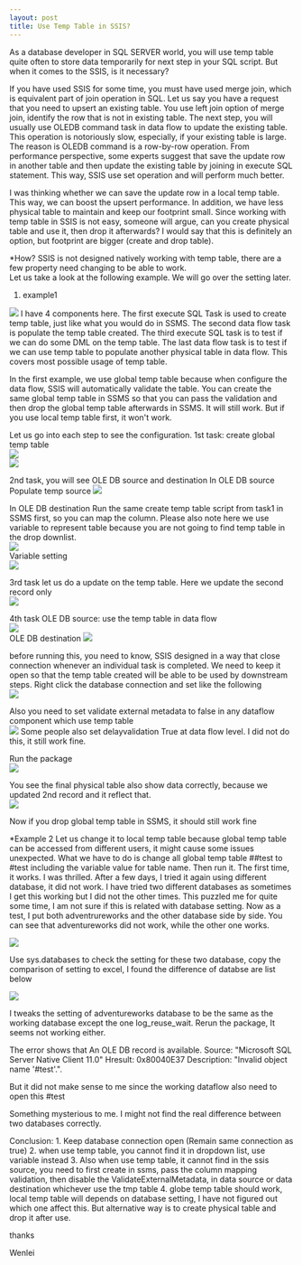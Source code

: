 ```yaml
---
layout: post
title: Use Temp Table in SSIS?
---
```


As a database developer in SQL SERVER world, you will use temp table quite often to store data temporarily for next step in your SQL script. But when it comes to the SSIS, is it necessary?  

If you have used SSIS for some time, you must have used merge join, which is equivalent part of join operation in SQL.  Let us say you have a request that you need to upsert an existing table.  You use left join option of merge join, identify the row that is not in existing table. The next step, you will usually use OLEDB command task in data flow to update the existing table.  This operation is notoriously slow, especially, if your existing table is large. The reason is OLEDB command is a row-by-row operation. From performance perspective, some experts suggest that save the update row in another table and then update the existing table by joining in execute SQL statement.  This way, SSIS use set operation and will perform much better. 

I was thinking whether we can save the update row in a local temp table. This way, we can boost the upsert performance.  In addition, we have less physical table to maintain and keep our footprint small.  Since working with temp table in SSIS is not easy, someone will argue, can you create physical table and use it, then drop it afterwards?  I would say that this is definitely an option, but footprint are bigger (create and drop table).


*How?
SSIS is not designed natively working with temp table, there are a few property need changing to be able to work.  
Let us take a look at the following example. We will go over the setting later.  

1. example1
<img src="/images/blog15/overall.PNG" >
I have 4 components here. The first execute SQL Task is used to create temp table, just like what you would do in SSMS.  The second data flow task is populate the temp table created. The third execute SQL task is to test if we can do some DML on the temp table. The last data flow task is to test if we can use temp table to populate another physical table in data flow. This covers most possible usage of temp table.

In the first example, we use global temp table because when configure the data flow, SSIS will automatically validate the table. You can create the same global temp table in SSMS so that you can pass the validation and then drop the global temp table afterwards in SSMS. It will still work. But if you use local temp table first, it won't work.  

Let us go into each step to see the configuration. 
1st task: create global temp table  
<img src="/images/blog15/create_globle_tmp_table.png" >  
<img src="/images/blog15/create_global_table_statement.PNG" >

2nd task, you will see OLE DB source and destination
In OLE DB source
Populate temp source
<img src="/images/blog15/populate_temp_source.PNG" > 

In OLE DB destination
Run the same create temp table script from task1 in SSMS first, so you can map the column. 
Please also note here we use variable to represent table because you are not going to find temp table in the drop downlist.  
<img src="/images/blog15/populate_temp_destination.PNG" >   
Variable setting   
<img src="/images/blog15/variable setting.PNG" > 

3rd task 
let us do a update on the temp table. Here we update the second record only   
<img src="/images/blog15/globle_update.PNG" > 

4th task 
OLE DB source: use the temp table in data flow  
<img src="/images/blog15/dataflow_populate_physical_table_source.PNG" >   
OLE DB destination
<img src="/images/blog15/populate_physical_table_destination.PNG" >

before running this, you need to know, 
SSIS designed in a way that close connection whenever an individual task is completed. We need to keep it open so that the temp table created will be able to be used by downstream steps. Right click the database connection and set like the following  
<img src="/images/blog15/retain_same_connection.PNG" >

Also you need to set validate external metadata to false in any dataflow component which use temp table    
<img src="/images/blog15/validation disable.PNG" >
Some people also set delayvalidation True at data flow level. I did not do this, it still work fine.
 

Run the package  
<img src="/images/blog15/process_successfully.PNG" >

You see the final physical table also show data correctly, because we updated 2nd record and it reflect that.    
<img src="/images/blog15/result.PNG" >

Now if you drop global temp table in SSMS, it should still work fine

*Example 2
Let us change it to local temp table because global temp table can be accessed from different users, it might cause some issues unexpected. 
What we have to do is change all global temp table ##test to #test including the variable value for table name.  Then run it.
The first time, it works.  I was thrilled.
After a few days, I tried it again using different database, it did not work. 
I have tried two different databases as sometimes I get this working but I did not the other times.
This puzzled me for quite some time, I am not sure if this is related with database setting. Now as a test, I put both adventrureworks and the other database side by side. You can see that adventureworks did not work, while the other one works.  

<img src="/images/blog15/twodatabasefail1.PNG" >
  
Use sys.databases to check the setting for these two database, copy the comparison of setting to excel, I found the difference of databse are list below  

<img src="/images/blog15/database_setting_difference.PNG" >

I tweaks the setting of adventureworks database to be the same as the working database except the one log_reuse_wait. 
Rerun the package, It seems not working either.  

The error shows that 
An OLE DB record is available.  Source: "Microsoft SQL Server Native Client 11.0"  Hresult: 0x80040E37  Description: "Invalid object name '#test'.".

But it did not make sense to me since the working dataflow also need to open this #test

Something mysterious to me.  I might not find the real difference between two databases correctly.

Conclusion:
 	1. Keep database connection open   (Remain same connection as true)
	2. when use temp table, you cannot find it in dropdown list, use variable instead
	3. Also when use temp table, it cannot find in the ssis source, you need to first create in ssms, pass the column mapping validation, then disable the ValidateExternalMetadata,  in data source or data destination whichever use the tmp table
	4. globe temp table should work, local temp table will depends on database setting, I have not figured out which one affect this. But alternative way is to create physical table and drop it after use.

thanks

Wenlei



